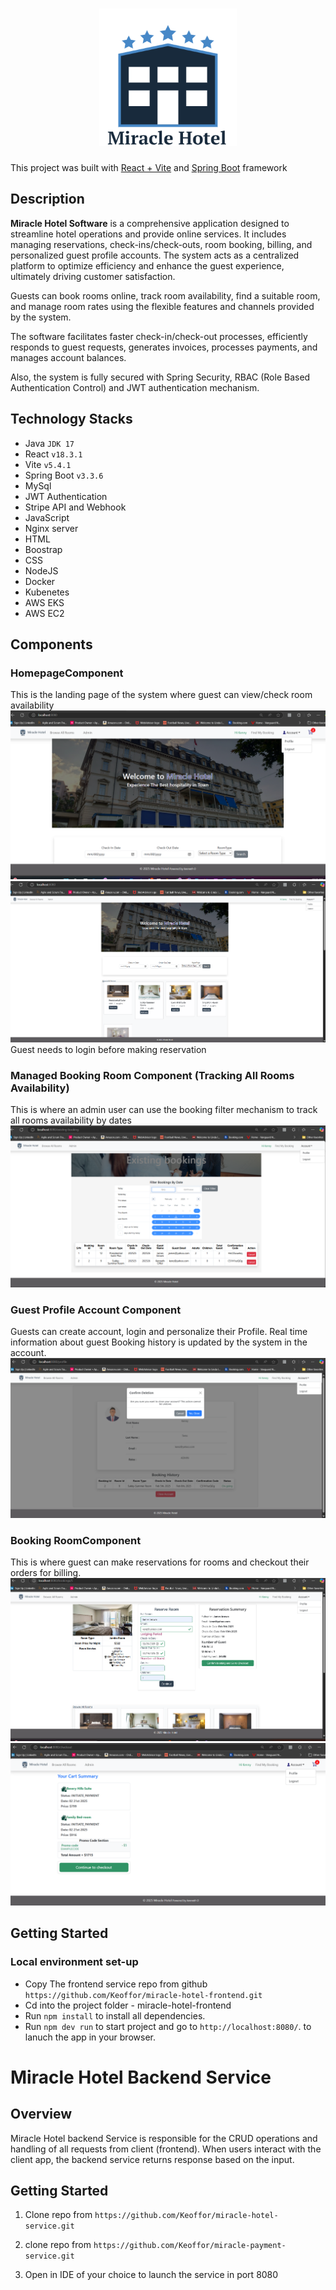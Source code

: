 
# <center><img src="readme-pics/hotel.png" alt="logo image" /></center>

This project was built with [React + Vite](https://github.com/vitejs/vite-plugin-react/blob/main/packages/plugin-react/README.md) and [Spring Boot](https://start.spring.io) framework


## Description
**Miracle Hotel Software** is a comprehensive application designed to streamline hotel operations and provide online services. It includes managing reservations, check-ins/check-outs, room booking, billing, and personalized guest profile accounts. The system acts as a centralized platform to optimize efficiency and enhance the guest experience, ultimately driving customer satisfaction.

Guests can book rooms online, track room availability, find a suitable room, and manage room rates using the flexible features and channels provided by the system.

The software facilitates faster check-in/check-out processes, efficiently responds to guest requests, generates invoices, processes payments, and manages account balances.

Also, the system is fully secured with Spring Security, RBAC (Role Based Authentication Control) and JWT authentication mechanism.

## Technology Stacks
- Java `JDK 17`
- React `v18.3.1`
- Vite `v5.4.1`
- Spring Boot `v3.3.6`
- MySql
- JWT Authentication
- Stripe API and Webhook
- JavaScript
- Nginx server
- HTML
- Boostrap
- CSS
- NodeJS
- Docker
- Kubenetes
- AWS EKS
- AWS EC2

## Components
### HomepageComponent
This is the landing page of the system where guest can view/check room availability
![homepage](readme-pics/front.png)
![homepage](readme-pics/miracle-hotel.png)
Guest needs to login before making reservation

### Managed Booking Room Component (Tracking All Rooms Availability)
This is where an admin user can use the booking filter mechanism to track all rooms availability by dates
![homepage](readme-pics/miracle-hotel-1.png)

### Guest Profile Account Component
Guests can create account, login and personalize their Profile. Real time information about guest Booking history is updated by the system in the account.    
![homepage](readme-pics/miracle-hotel-2.png)

### Booking RoomComponent
This is where guest can make reservations for rooms and checkout their orders for billing.    
![homepage](readme-pics/miracle-hotel-3.png)
![homepage](readme-pics/cart.png)

## Getting Started
### Local environment set-up
- Copy The frontend service repo from github `https://github.com/Keoffor/miracle-hotel-frontend.git`
- Cd into the project folder - miracle-hotel-frontend
- Run `npm install` to install all dependencies.
- Run `npm dev run` to start project and go to  `http://localhost:8080/`. to lanuch the app in your browser.


# Miracle Hotel Backend Service

## Overview

Miracle Hotel backend Service is responsible for the CRUD operations and handling of all requests from client (frontend). When users interact with the client app, the backend service returns response based on the input.


## Getting Started

1. Clone repo from `https://github.com/Keoffor/miracle-hotel-service.git`

2. clone repo from `https://github.com/Keoffor/miracle-payment-service.git`

3. Open in IDE of your choice to launch the service in port 8080
